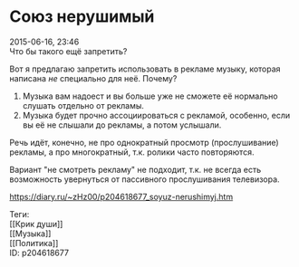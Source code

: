 Союз нерушимый
===============

   
 2015-06-16, 23:46   
  Что бы такого ещё запретить?   
   
 Вот я предлагаю запретить использовать в рекламе музыку, которая написана  *не*  специально для неё. Почему?   
   
 1. Музыка вам надоест и вы больше уже не сможете её нормально слушать отдельно от рекламы.   
 2. Музыка будет прочно ассоциироваться с рекламой, особенно, если вы её не слышали до рекламы, а потом услышали.   
   
 Речь идёт, конечно, не про однократный просмотр (прослушивание) рекламы, а про многократный, т.к. ролики часто повторяются.   
   
 Вариант "не смотреть рекламу" не подходит, т.к. не всегда есть возможность увернуться от пассивного прослушивания телевизора.   
    
 <https://diary.ru/~zHz00/p204618677_soyuz-nerushimyj.htm>   
   
 Теги:   
 [[Крик души]]   
 [[Музыка]]   
 [[Политика]]   
 ID: p204618677